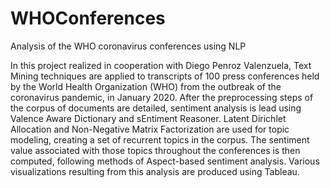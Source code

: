 # WHOConferences
Analysis of the WHO coronavirus conferences using NLP

In this project realized in cooperation with Diego Penroz Valenzuela, Text Mining techniques are
applied to transcripts of 100 press conferences held by the World Health Organization (WHO) from the
outbreak of the coronavirus pandemic, in January 2020. After the preprocessing steps of the corpus
of documents are detailed, sentiment analysis is lead using Valence Aware Dictionary and sEntiment
Reasoner. Latent Dirichlet Allocation and Non-Negative Matrix Factorization are used for topic modeling, creating a set of recurrent topics in the corpus. The sentiment value associated with those topics
throughout the conferences is then computed, following methods of Aspect-based sentiment analysis.
Various visualizations resulting from this analysis are produced using Tableau.
